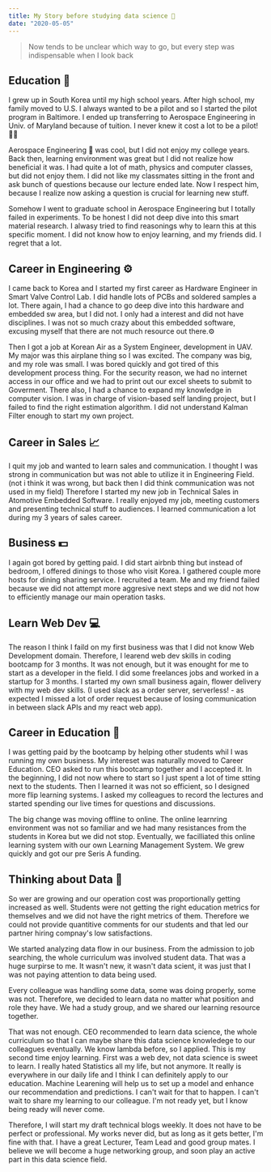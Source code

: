```yaml
---
title: My Story before studying data science 💾
date: "2020-05-05"
---
```


> Now tends to be unclear which way to go, but every step was indispensable when I look back

## Education 🚀

I grew up in South Korea until my high school years. After high school, my family moved to U.S. I always wanted to be a pilot and so I started the pilot program in Baltimore. I ended up transferring to Aerospace Engineering in Univ. of Maryland because of tuition. I never knew it cost a lot to be a pilot!👨‍✈️

Aerospace Engineering 🚀 was cool, but I did not enjoy my college years. Back then, learning environment was great but I did not realize how beneficial it was. I had quite a lot of math, physics and computer classes, but did not enjoy them. I did not like my classmates sitting in the front and ask bunch of questions because our lecture ended late. Now I respect him, because I realize now asking a question is crucial for learning new stuff.

Somehow I went to graduate school in Aerospace Engineering but I totally failed in experiments. To be honest I did not deep dive into this smart material research. I alwasy tried to find reasonings why to learn this at this specific moment. I did not know how to enjoy learning, and my friends did. I regret that a lot.

## Career in Engineering ⚙️

I came back to Korea and I started my first career as Hardware Engineer in Smart Valve Control Lab. I did handle lots of PCBs and soldered samples a lot. There again, I had a chance to go deep dive into this hardware and embedded sw area, but I did not. I only had a interest and did not have disciplines. I was not so much crazy about this embedded software, excusing myself that there are not much resource out there.⚙

Then I got a job at Korean Air as a System Engineer, development in UAV. My major was this airplane thing so I was excited. The company was big, and my role was small. I was bored quickly and got tired of this development process thing. For the security reason, we had no internet access in our office and we had to print out our excel sheets to submit to Goverment. There also, I had a chance to expand my knowledge in computer vision. I was in charge of vision-based self landing project, but I failed to find the right estimation algorithm. I did not understand Kalman Filter enough to start my own project.

## Career in Sales 📈

I quit my job and wanted to learn sales and communication. I thought I was strong in communication but was not able to utilize it in Engineering Field. (not i think it was wrong, but back then I did think communication was not used in my field) Therefore I started my new job in Technical Sales in Atomotive Embedded Software. I really enjoyed my job, meeting customers and presenting technical stuff to audiences. I learned communication a lot during my 3 years of sales career.

## Business 💵

I again got bored by getting paid. I did start airbnb thing but instead of bedroom, I offered dinings to those who visit Korea. I gathered couple more hosts for dining sharing service. I recruited a team. Me and my friend failed because we did not attempt more aggresive next steps and we did not how to efficiently manage our main operation tasks.

## Learn Web Dev 💻

The reason I think I faild on my first business was that I did not know Web Development domain. Therefore, I learend web dev skills in coding bootcamp for 3 months. It was not enough, but it was enought for me to start as a developer in the field. I did some freelances jobs and worked in a startup for 3 months. I started my own small business again, flower delivery with my web dev skills. (I used slack as a order server, serverless! - as expected I missed a lot of order request because of losing communication in between slack APIs and my react web app).

## Career in Education 🎒

I was getting paid by the bootcamp by helping other students whil I was running my own business. My intereset was naturally moved to Career Education. CEO asked to run this bootcamp together and I accepted it. In the beginning, I did not now where to start so I just spent a lot of time stting next to the students. Then I learned it was not so efficient, so I designed more flip learning systems. I asked my colleagues
to record the lectures and started spending our live times for questions and discussions.

The big change was moving offline to online. The online learnring environment was not so familiar and we had many resistances from the students in Korea but we did not stop. Eventually, we facilliated this online learning system with our own Learning Management System. We grew quickly and got our pre Seris A funding.

## Thinking about Data 💾

So wer are growing and our operation cost was proportionally getting increased as well. Students were not getting the right education metrics for themselves and we did not have the right metrics of them. Therefore we could not provide quantitive comments for our students and that led our partner hiring compnay's low satisfactions.

We started analyzing data flow in our business. From the admission to job searching, the whole curriculum was involved student data. That was a huge surpirse to me. It wasn't new, it wasn't data scient, it was just that I was not paying attention to data being used.

Every colleague was handling some data, some was doing properly, some was not. Therefore, we decided to learn data no matter what position and role they have. We had a study group, and we shared our learning resource together.

That was not enough. CEO recommended to learn data science, the whole curriculum so that I can maybe share this data science knowledege to our colleagues eventually. We know lambda before, so I applied. This is my second time enjoy learning. First was a web dev, not data science is sweet to learn. I really hated Statistics all my life, but not anymore. It really is everywhere in our daily life and I think I can definitely apply to our education. Machine Learening will help us to set up a model and enhance our recommendation and predictions. I can't wait for that to happen. I can't wait to share my learning to our colleague. I'm not ready yet, but I know being ready will never come.

Therefore, I will start my draft technical blogs weekly. It does not have to be perfect or professional. My works never did, but as long as it gets better, I'm fine with that. I have a great Lecturer, Team Lead and good group mates. I believe we will become a huge networking group, and soon play an active part in this data science field.
